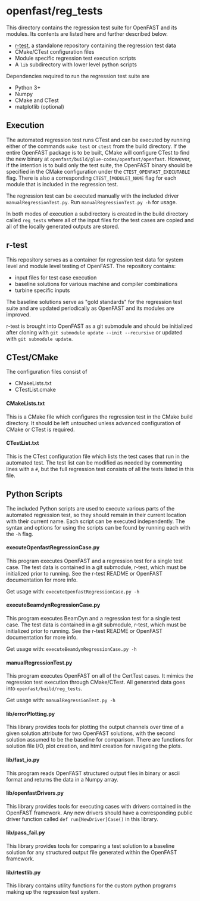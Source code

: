 # openfast/reg_tests

This directory contains the regression test suite for OpenFAST and its modules. Its contents are listed here and further described below.
- [r-test](https://github.com/openfast/r-test), a standalone repository containing the regression test data
- CMake/CTest configuration files
- Module specific regression test execution scripts
- A `lib` subdirectory with lower level python scripts

Dependencies required to run the regression test suite are
- Python 3+
- Numpy
- CMake and CTest
- matplotlib (optional)

## Execution
The automated regression test runs CTest and can be executed by running either of the commands `make test` or `ctest` from the build directory. If the entire OpenFAST package is to be built, CMake will configure CTest to find the new binary at `openfast/build/glue-codes/openfast/openfast`. However, if the intention is to build only the test suite, the OpenFAST binary should be specified in the CMake configuration under the `CTEST_OPENFAST_EXECUTABLE` flag. There is also a corresponding `CTEST_[MODULE]_NAME` flag for each module that is included in the regression test.

The regression test can be executed manually with the included driver `manualRegressionTest.py`. Run `manualRegressionTest.py -h` for usage.

In both modes of execution a subdirectory is created in the build directory called `reg_tests` where all of the input files for the test cases are copied and all of the locally generated outputs are stored.

## r-test
This repository serves as a container for regression test data for system level and module level testing of OpenFAST. The repository contains:
- input files for test case execution
- baseline solutions for various machine and compiler combinations
- turbine specific inputs

The baseline solutions serve as "gold standards" for the regression test suite and are updated periodically as OpenFAST and its modules are improved.

r-test is brought into OpenFAST as a git submodule and should be initialized after cloning with `git submodule update --init --recursive` or updated with `git submodule update`.

## CTest/CMake
The configuration files consist of
- CMakeLists.txt
- CTestList.cmake

#### CMakeLists.txt
This is a CMake file which configures the regression test in the CMake build directory. It should be left untouched unless advanced configuration of CMake or CTest is required.

#### CTestList.txt
This is the CTest configuration file which lists the test cases that run in the automated test. The test list can be modified as needed by commenting lines with a `#`, but the full regression test consists of all the tests listed in this file.

## Python Scripts
The included Python scripts are used to execute various parts of the automated regression test, so they should remain in their current location with their current name. Each script can be executed independently. The syntax and options for using the scripts can be found by running each with the `-h` flag.

#### executeOpenfastRegressionCase.py
This program executes OpenFAST and a regression test for a single test case.
The test data is contained in a git submodule, r-test, which must be initialized
prior to running. See the r-test README or OpenFAST documentation for more info.

Get usage with: `executeOpenfastRegressionCase.py -h`

#### executeBeamdynRegressionCase.py
This program executes BeamDyn and a regression test for a single test case.
The test data is contained in a git submodule, r-test, which must be initialized
prior to running. See the r-test README or OpenFAST documentation for more info.

Get usage with: `executeBeamdynRegressionCase.py -h`

#### manualRegressionTest.py
This program executes OpenFAST on all of the CertTest cases. It mimics the
regression test execution through CMake/CTest. All generated data goes into
`openfast/build/reg_tests`.

Get usage with: `manualRegressionTest.py -h`

#### lib/errorPlotting.py
This library provides tools for plotting the output channels over time of a 
given solution attribute for two OpenFAST solutions, with the second solution
assumed to be the baseline for comparison. There are functions for solution
file I/O, plot creation, and html creation for navigating the plots.

#### lib/fast_io.py
This program reads OpenFAST structured output files in binary or ascii format
and returns the data in a Numpy array.
  
#### lib/openfastDrivers.py
This library provides tools for executing cases with drivers contained in the
OpenFAST framework. Any new drivers should have a corresponding public driver
function called `def run[NewDriver]Case()` in this library.

#### lib/pass_fail.py
This library provides tools for comparing a test solution to a baseline solution
for any structured output file generated within the OpenFAST framework.

#### lib/rtestlib.py
This library contains utility functions for the custom python programs making
up the regression test system.
